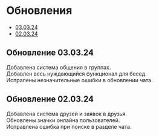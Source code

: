 # Обновления
- [03.03.24](#Обновление)
- [02.03.24](#Обновление)

## Обновление 03.03.24
Добавлена система общения в группах.<br>
Добавлен весь нуждающийся функционал для бесед.<br>
Испралены незначительные ошибки в обновлении чата.<br>


## Обновление 02.03.24
Добавлена система друзей и заявок в друзья.<br>
Обновлены значки онлайна пользователей.<br>
Исправлена ошибка при поиске в разделе чата.<br>


